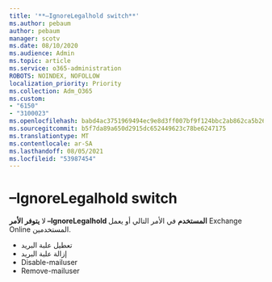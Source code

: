 ```yaml
---
title: '**–IgnoreLegalhold switch**'
ms.author: pebaum
author: pebaum
manager: scotv
ms.date: 08/10/2020
ms.audience: Admin
ms.topic: article
ms.service: o365-administration
ROBOTS: NOINDEX, NOFOLLOW
localization_priority: Priority
ms.collection: Adm_O365
ms.custom:
- "6150"
- "3100023"
ms.openlocfilehash: babd4ac3751969494ec9e8d3ff007bf9f124bbc2ab862ca5b26ce21cee01c3ef
ms.sourcegitcommit: b5f7da89a650d2915dc652449623c78be6247175
ms.translationtype: MT
ms.contentlocale: ar-SA
ms.lasthandoff: 08/05/2021
ms.locfileid: "53987454"
---
```

# <a name="ignorelegalhold-switch"></a>**–IgnoreLegalhold switch**

لا **يتوفر الأمر –IgnoreLegalhold المستخدم** في الأمر التالي أو يعمل Exchange Online المستخدمين.

- تعطيل علبة البريد
- إزالة علبة البريد
- Disable-mailuser
- Remove-mailuser